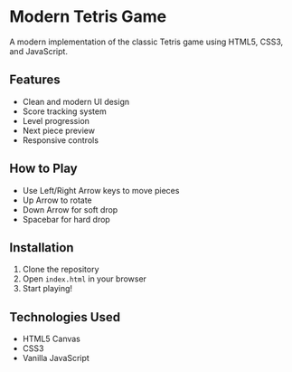 # Modern Tetris Game

A modern implementation of the classic Tetris game using HTML5, CSS3, and JavaScript.

## Features

- Clean and modern UI design
- Score tracking system
- Level progression
- Next piece preview
- Responsive controls

## How to Play

- Use Left/Right Arrow keys to move pieces
- Up Arrow to rotate
- Down Arrow for soft drop
- Spacebar for hard drop

## Installation

1. Clone the repository
2. Open `index.html` in your browser
3. Start playing!

## Technologies Used

- HTML5 Canvas
- CSS3
- Vanilla JavaScript
